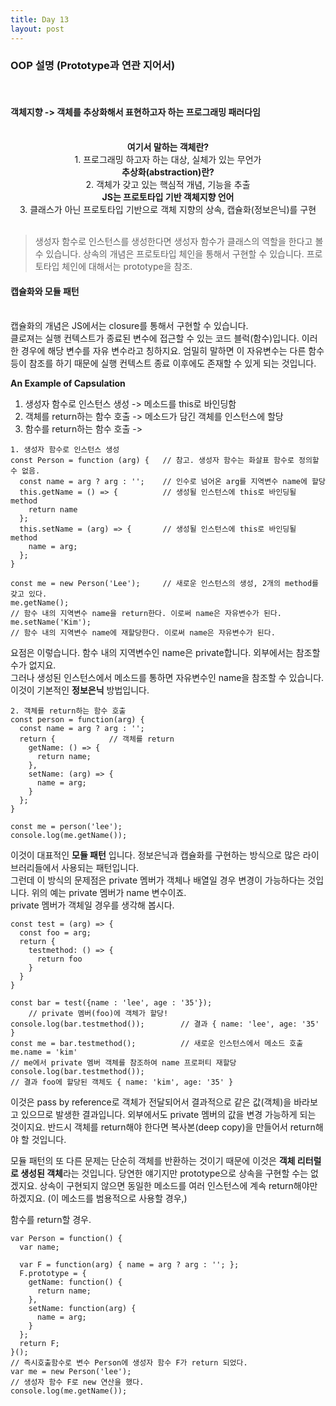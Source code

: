 ```yaml
---
title: Day 13
layout: post
---
```


### OOP 설명 (Prototype과 연관 지어서)
<br>

#### 객체지향 -> 객체를 추상화해서 표현하고자 하는 프로그래밍 패러다임
<br>

<center><b> 여기서 말하는 객체란? </b></center>
<center>1. 프로그래밍 하고자 하는 대상, 실체가 있는 무언가</center>
<center><b>추상화(abstraction)란?</b></center>
<center>2. 객체가 갖고 있는 핵심적 개념, 기능을 추출</center>
<center><b>JS는 프로토타입 기반 객체지향 언어</b></center>
<center>3. 클래스가 아닌 프로토타입 기반으로 객체 지향의 상속, 캡슐화(정보은닉)를 구현</center>


<br>

> 생성자 함수로 인스턴스를 생성한다면 생성자 함수가 클래스의 역할을 한다고 볼 수 있습니다.
> 상속의 개념은 프로토타입 체인을 통해서 구현할 수 있습니다.
> 프로토타입 체인에 대해서는 prototype을 참조.

#### 캡슐화와 모듈 패턴
<br>
캡슐화의 개념은 JS에서는 closure를 통해서 구현할 수 있습니다. <br>
클로져는 실행 컨텍스트가 종료된 변수에 접근할 수 있는 코드 블럭(함수)입니다. 이러한 경우에 해당 변수를 자유 변수라고 칭하지요. 엄밀히 말하면 이 자유변수는 다른 함수 등이 참조를 하기 때문에 실행 컨텍스트 종료 이후에도 존재할 수 있게 되는 것입니다. <br>

**An Example of Capsulation**

1. 생성자 함수로 인스턴스 생성 -> 메소드를 this로 바인딩함
2. 객체를 return하는 함수 호출 -> 메소드가 담긴 객체를 인스턴스에 할당
3. 함수를 return하는 함수 호출 ->

```
1. 생성자 함수로 인스턴스 생성
const Person = function (arg) {   // 참고. 생성자 함수는 화살표 함수로 정의할 수 없음.
  const name = arg ? arg : '';    // 인수로 넘어온 arg를 지역변수 name에 할당
  this.getName = () => {          // 생성될 인스턴스에 this로 바인딩될 method
    return name
  };
  this.setName = (arg) => {       // 생성될 인스턴스에 this로 바인딩될 method
    name = arg;
  };
}

const me = new Person('Lee');     // 새로운 인스턴스의 생성, 2개의 method를 갖고 있다.
me.getName();
// 함수 내의 지역변수 name을 return한다. 이로써 name은 자유변수가 된다.
me.setName('Kim');
// 함수 내의 지역변수 name에 재할당한다. 이로써 name은 자유변수가 된다.
```
요점은 이렇습니다. 함수 내의 지역변수인 name은 private합니다. 외부에서는 참조할 수가 없지요.<br>
그러나 생성된 인스턴스에서 메소드를 통하면 자유변수인 name을 참조할 수 있습니다.<br>
이것이 기본적인 **정보은닉** 방법입니다.

```
2. 객체를 return하는 함수 호출
const person = function(arg) {
  const name = arg ? arg : '';
  return {            // 객체를 return
    getName: () => {
      return name;
    },
    setName: (arg) => {
      name = arg;
    }
  };
}

const me = person('lee');
console.log(me.getName());
```
이것이 대표적인 **모듈 패턴** 입니다. 정보은닉과 캡슐화를 구현하는 방식으로 많은 라이브러리들에서 사용되는 패턴입니다.<br>
그런데 이 방식의 문제점은 private 멤버가 객체나 배열일 경우 변경이 가능하다는 것입니다. 위의 예는 private 멤버가 name 변수이죠.<br>
private 멤버가 객체일 경우를 생각해 봅시다.

```
const test = (arg) => {
  const foo = arg;
  return {
    testmethod: () => {
      return foo
    }
  }
}

const bar = test({name : 'lee', age : '35'});
    // private 멤버(foo)에 객체가 할당!
console.log(bar.testmethod());        // 결과 { name: 'lee', age: '35' }
const me = bar.testmethod();          // 새로운 인스턴스에서 메소드 호출
me.name = 'kim'
// me에서 private 멤버 객체를 참조하여 name 프로퍼티 재할당
console.log(bar.testmethod());
// 결과 foo에 할당된 객체도 { name: 'kim', age: '35' }
```

이것은 pass by reference로 객체가 전달되어서 결과적으로 같은 값(객체)을 바라보고 있으므로 발생한 결과입니다. 외부에서도 private 멤버의 값을 변경 가능하게 되는 것이지요. 반드시 객체를 return해야 한다면
복사본(deep copy)을 만들어서 return해야 할 것입니다.

모듈 패턴의 또 다른 문제는 단순히 객체를 반환하는 것이기 때문에 이것은 **객체 리터럴로 생성된 객체**라는 것입니다. 당연한 얘기지만 prototype으로 상속을 구현할 수는 없겠지요. 상속이 구현되지 않으면 동일한 메소드를 여러 인스턴스에 계속 return해야만 하겠지요. (이 메소드를 범용적으로 사용할 경우,) <br>

함수를 return할 경우.
```
var Person = function() {
  var name;

  var F = function(arg) { name = arg ? arg : ''; };
  F.prototype = {
    getName: function() {
      return name;
    },
    setName: function(arg) {
      name = arg;
    }
  };
  return F;
}();
// 즉시호출함수로 변수 Person에 생성자 함수 F가 return 되었다.
var me = new Person('lee');
// 생성자 함수 F로 new 연산을 했다.
console.log(me.getName());
```
